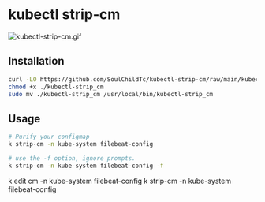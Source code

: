 # kubectl strip-cm

![kubectl-strip-cm.gif](https://github.com/SoulChildTc/kubectl-strip-cm/raw/main/kubectl-strip-cm.gif?raw=true)

## Installation

```bash
curl -LO https://github.com/SoulChildTc/kubectl-strip-cm/raw/main/kubectl-strip_cm
chmod +x ./kubectl-strip_cm
sudo mv ./kubectl-strip_cm /usr/local/bin/kubectl-strip_cm
```

## Usage

```bash
# Purify your configmap
k strip-cm -n kube-system filebeat-config

# use the -f option, ignore prompts.
k strip-cm -n kube-system filebeat-config -f
```


k edit cm -n kube-system filebeat-config
k strip-cm -n kube-system filebeat-config